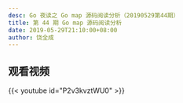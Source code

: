 ```yaml
---
desc: Go 夜读之 Go map 源码阅读分析（20190529第44期）
title: 第 44 期 Go map 源码阅读分析
date: 2019-05-29T21:10:00+08:00
author: 饶全成
---
```


## 观看视频

{{< youtube id="P2v3kvztWU0" >}}
